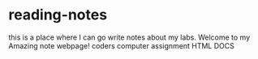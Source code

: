 # reading-notes
this is a place where I can go write notes about my labs. 
Welcome to my Amazing note webpage!
coders computer assignment
HTML DOCS
